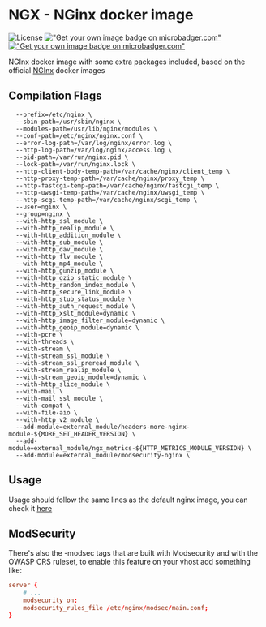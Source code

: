 NGX - NGinx docker image
==============================

[![License](https://img.shields.io/badge/license-MIT-green.svg)](https://git.thebarrens.nu/wolvie/ngx/blob/master/LICENSE) [!["Get your own image badge on microbadger.com"](https://images.microbadger.com/badges/image/tandrade/ngx.svg)](https://microbadger.com/images/tandrade/ngx) [!["Get your own image badge on microbadger.com"](https://images.microbadger.com/badges/image/tandrade/ngx:latest-modsec.svg)](https://microbadger.com/images/tandrade/ngx:latest-modsec)

NGInx docker image with some extra packages included, based on the official [NGInx](https://github.com/nginxinc/docker-nginx) docker images

Compilation Flags
-----------------

```shell
  --prefix=/etc/nginx \
  --sbin-path=/usr/sbin/nginx \
  --modules-path=/usr/lib/nginx/modules \
  --conf-path=/etc/nginx/nginx.conf \
  --error-log-path=/var/log/nginx/error.log \
  --http-log-path=/var/log/nginx/access.log \
  --pid-path=/var/run/nginx.pid \
  --lock-path=/var/run/nginx.lock \
  --http-client-body-temp-path=/var/cache/nginx/client_temp \
  --http-proxy-temp-path=/var/cache/nginx/proxy_temp \
  --http-fastcgi-temp-path=/var/cache/nginx/fastcgi_temp \
  --http-uwsgi-temp-path=/var/cache/nginx/uwsgi_temp \
  --http-scgi-temp-path=/var/cache/nginx/scgi_temp \
  --user=nginx \
  --group=nginx \
  --with-http_ssl_module \
  --with-http_realip_module \
  --with-http_addition_module \
  --with-http_sub_module \
  --with-http_dav_module \
  --with-http_flv_module \
  --with-http_mp4_module \
  --with-http_gunzip_module \
  --with-http_gzip_static_module \
  --with-http_random_index_module \
  --with-http_secure_link_module \
  --with-http_stub_status_module \
  --with-http_auth_request_module \
  --with-http_xslt_module=dynamic \
  --with-http_image_filter_module=dynamic \
  --with-http_geoip_module=dynamic \
  --with-pcre \
  --with-threads \
  --with-stream \
  --with-stream_ssl_module \
  --with-stream_ssl_preread_module \
  --with-stream_realip_module \
  --with-stream_geoip_module=dynamic \
  --with-http_slice_module \
  --with-mail \
  --with-mail_ssl_module \
  --with-compat \
  --with-file-aio \
  --with-http_v2_module \
  --add-module=external_module/headers-more-nginx-module-${MORE_SET_HEADER_VERSION} \
  --add-module=external_module/ngx_metrics-${HTTP_METRICS_MODULE_VERSION} \
  --add-module=external_module/modsecurity-nginx \
```

Usage
-----

Usage should follow the same lines as the default nginx image, you can check it [here](https://hub.docker.com/_/nginx/)

ModSecurity
-----------

There's also the -modsec tags that are built with Modsecurity and with the OWASP CRS ruleset, to enable this feature on your vhost add something like:

```conf
server {
    # ...
    modsecurity on;
    modsecurity_rules_file /etc/nginx/modsec/main.conf;
}
```

